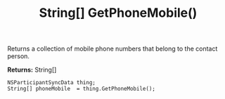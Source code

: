 ﻿---
uid: crmscript_ref_NSParticipantSyncData_GetPhoneMobile
title: String[] GetPhoneMobile()
intellisense: NSParticipantSyncData.GetPhoneMobile
keywords: NSParticipantSyncData, GetPhoneMobile
so.topic: reference
---

Returns a collection of mobile phone numbers that belong to the contact person.

**Returns:** String[]


```crmscript
NSParticipantSyncData thing;
String[] phoneMobile  = thing.GetPhoneMobile();
```


